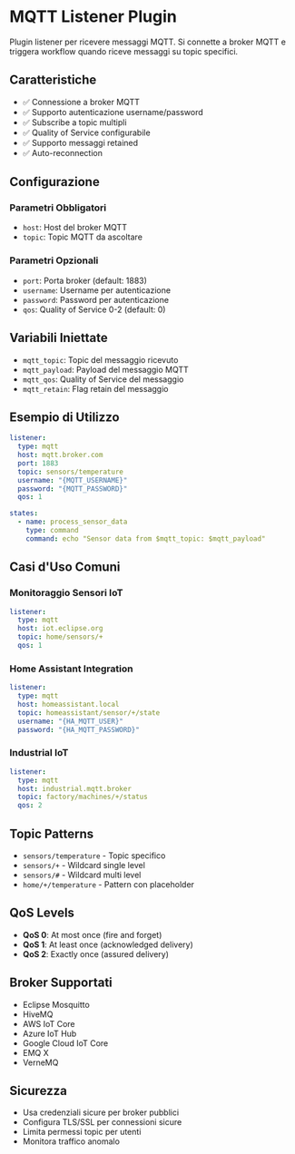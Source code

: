 # MQTT Listener Plugin

Plugin listener per ricevere messaggi MQTT. Si connette a broker MQTT e triggera workflow quando riceve messaggi su topic specifici.

## Caratteristiche

- ✅ Connessione a broker MQTT
- ✅ Supporto autenticazione username/password
- ✅ Subscribe a topic multipli
- ✅ Quality of Service configurabile
- ✅ Supporto messaggi retained
- ✅ Auto-reconnection

## Configurazione

### Parametri Obbligatori

- `host`: Host del broker MQTT
- `topic`: Topic MQTT da ascoltare

### Parametri Opzionali

- `port`: Porta broker (default: 1883)
- `username`: Username per autenticazione
- `password`: Password per autenticazione  
- `qos`: Quality of Service 0-2 (default: 0)

## Variabili Iniettate

- `mqtt_topic`: Topic del messaggio ricevuto
- `mqtt_payload`: Payload del messaggio MQTT
- `mqtt_qos`: Quality of Service del messaggio
- `mqtt_retain`: Flag retain del messaggio

## Esempio di Utilizzo

```yaml
listener:
  type: mqtt
  host: mqtt.broker.com
  port: 1883
  topic: sensors/temperature
  username: "{MQTT_USERNAME}"
  password: "{MQTT_PASSWORD}"
  qos: 1

states:
  - name: process_sensor_data
    type: command
    command: echo "Sensor data from $mqtt_topic: $mqtt_payload"
```

## Casi d'Uso Comuni

### Monitoraggio Sensori IoT
```yaml
listener:
  type: mqtt
  host: iot.eclipse.org
  topic: home/sensors/+
  qos: 1
```

### Home Assistant Integration
```yaml
listener:
  type: mqtt
  host: homeassistant.local
  topic: homeassistant/sensor/+/state
  username: "{HA_MQTT_USER}"
  password: "{HA_MQTT_PASSWORD}"
```

### Industrial IoT
```yaml
listener:
  type: mqtt
  host: industrial.mqtt.broker
  topic: factory/machines/+/status
  qos: 2
```

## Topic Patterns

- `sensors/temperature` - Topic specifico
- `sensors/+` - Wildcard single level
- `sensors/#` - Wildcard multi level
- `home/+/temperature` - Pattern con placeholder

## QoS Levels

- **QoS 0**: At most once (fire and forget)
- **QoS 1**: At least once (acknowledged delivery)
- **QoS 2**: Exactly once (assured delivery)

## Broker Supportati

- Eclipse Mosquitto
- HiveMQ
- AWS IoT Core
- Azure IoT Hub
- Google Cloud IoT Core
- EMQ X
- VerneMQ

## Sicurezza

- Usa credenziali sicure per broker pubblici
- Configura TLS/SSL per connessioni sicure
- Limita permessi topic per utenti
- Monitora traffico anomalo
